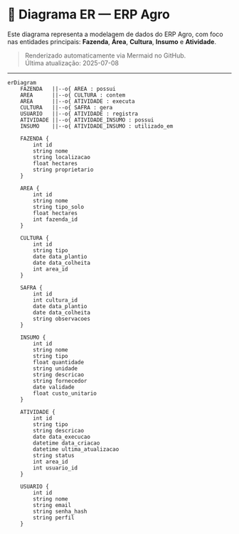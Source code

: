 # 📐 Diagrama ER — ERP Agro 

Este diagrama representa a modelagem de dados do ERP Agro, com foco nas entidades principais: **Fazenda**, **Área**, **Cultura**, **Insumo** e **Atividade**.

> Renderizado automaticamente via Mermaid no GitHub.  
> Última atualização: 2025-07-08

---

```mermaid
erDiagram
    FAZENDA   ||--o{ AREA : possui
    AREA      ||--o{ CULTURA : contem
    AREA      ||--o{ ATIVIDADE : executa
    CULTURA   ||--o{ SAFRA : gera
    USUARIO   ||--o{ ATIVIDADE : registra
    ATIVIDADE ||--o{ ATIVIDADE_INSUMO : possui
    INSUMO    ||--o{ ATIVIDADE_INSUMO : utilizado_em
    
    FAZENDA {
        int id
        string nome
        string localizacao
        float hectares
        string proprietario
    }

    AREA {
        int id
        string nome
        string tipo_solo
        float hectares
        int fazenda_id
    }

    CULTURA {
        int id
        string tipo
        date data_plantio
        date data_colheita
        int area_id
    }

    SAFRA {
        int id
        int cultura_id
        date data_plantio
        date data_colheita
        string observacoes
    }

    INSUMO {
        int id
        string nome
        string tipo
        float quantidade
        string unidade
        string descricao
        string fornecedor
        date validade
        float custo_unitario            
    }

    ATIVIDADE {
        int id
        string tipo
        string descricao
        date data_execucao
        datetime data_criacao
        datetime ultima_atualizacao
        string status
        int area_id
        int usuario_id
    }

    USUARIO {
        int id
        string nome
        string email
        string senha_hash
        string perfil    
    }
